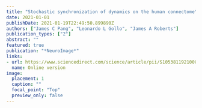 ```yaml
---
title: "Stochastic synchronization of dynamics on the human connectome"
date: 2021-01-01
publishDate: 2021-01-19T22:49:50.899890Z
authors: ["James C Pang", "Leonardo L Gollo", "James A Roberts"]
publication_types: ["2"]
abstract: ""
featured: true
publication: "*NeuroImage*"
links: 
- url: https://www.sciencedirect.com/science/article/pii/S105381192100015X
  name: Online version
image:
  placement: 1
  caption: ""
  focal_point: "Top"
  preview_only: false
---
```

